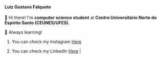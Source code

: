 #### Luiz Gustavo Falqueto

:wave: Hi there! I'm **computer science student** at **Centro Universitário Norte do Espírito Santo (CEUNES/UFES)**.

:open_book: Always learning!

1. You can check my Instagram [Here](https://www.instagram.com/luizgfalqueto/) 

1. You can check my LinkedIn [Here](https://www.instagram.com/luizgfalqueto/) | 


